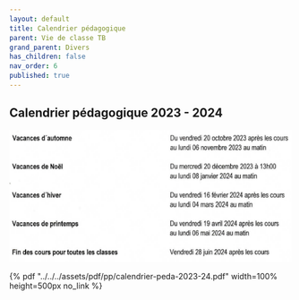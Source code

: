 ```yaml
---
layout: default
title: Calendrier pédagogique
parent: Vie de classe TB
grand_parent: Divers
has_children: false
nav_order: 6
published: true
---
```

## Calendrier pédagogique 2023 - 2024

![vacances](../../../assets/pdf/pp/vacances.png)

{% pdf "../../../assets/pdf/pp/calendrier-peda-2023-24.pdf" width=100% height=500px no_link %}
